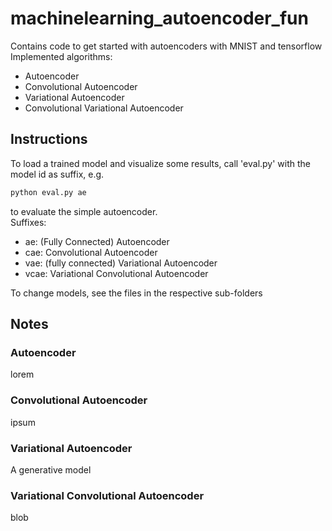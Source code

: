 # machinelearning_autoencoder_fun
Contains code to get started with autoencoders with MNIST and tensorflow
Implemented algorithms:  
- Autoencoder  
- Convolutional Autoencoder  
- Variational Autoencoder  
- Convolutional Variational Autoencoder  


## Instructions
To load a trained model and visualize some results, call 'eval.py' with the model id as suffix, e.g.  

```bash
python eval.py ae
```
to evaluate the simple autoencoder.  
Suffixes:
- ae:  (Fully Connected) Autoencoder  
- cae: Convolutional Autoencoder  
- vae: (fully connected) Variational Autoencoder  
- vcae: Variational Convolutional Autoencoder  
  
To change models, see the files in the respective sub-folders 

## Notes

### Autoencoder
lorem
### Convolutional Autoencoder
ipsum 
### Variational Autoencoder
A generative model
### Variational Convolutional Autoencoder
blob
